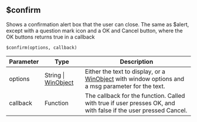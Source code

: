 ## $confirm
Shows a confirmation alert box that the user can close. The same as $alert, except with a question mark icon and a OK and Cancel button, where the OK buttons returns true in a callback

`$confirm(options, callback)`

| Parameter | Type     | Description                                                        |
|-----------|----------|--------------------------------------------------------------------|
| options      | String \| [WinObject]($window.md#winobject) | Either the text to display, or a [WinObject]($window.md#winobject) with window options and a msg parameter for the text.                                   |
| callback  | Function | The callback for the function. Called with true if user presses OK, and with false if the user pressed Cancel. |
